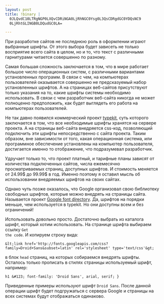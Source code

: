 ```yaml
--- 
layout: post
title: !binary |
  0JLQvdC10LTRgNGP0LXQvCDRiNGA0LjRhNGC0Ysg0L3QsCDRgdGC0YDQsNC9
  0LjRhtGLINGB0LDQudGC0LA=

---
```

При разработке сайтов не последнюю роль в оформлении играют выбранные шрифты. От этого выбора будет зависеть не только восприятие всего сайта в целом, но и то, что текст с различными гарнитурами читается совершенно по разному.

Самая большая сложность заключается в том, что в мире работает большое число операционных систем, с различными вариантами установленных программ. В связи с чем, на компьютерах пользователей оказывается совершенно не предсказуемый набор установленных шрифтов. А на страницах веб-сайтов присутствуют только указания на то, какие шрифты системы необходимо использовать. В связи с чем разработчик веб-сайта никогда не может полноценно предположить, как будет выглядеть его работа на компьютерах пользователей. 

Не так давно появился коммерческий проект <a href="http://typekit.com/">typekit</a>, суть которого заключается в том, что все необходимые шрифты хранятся на сервере проекта. А на страницы веб-сайта внедряется css-код, позволяющий подключить эти шрифты непосредственно с сайта проекта. Таким образом, вне зависимости от того, какая операционная система, или программное обеспечение установлены на компьютер пользователя, достигается именно то отображение, что подразумевал разработчик. 

Удручает только то, что проект платный, и тарифные планы зависят от количества подключенных сайтов, числа ежемесячно просматриваемых страниц, доступных шрифтов. И стоимость меняется от 24.99$ до 99.99$ в год. Именно поэтому я оставил мысль об использовании внедряемых шрифтов на своих сайтах.

Однако чуть позже оказалось, что Google организовал свою библиотеку свободных шрифтов, которые можно внедрять на страницы сайта. Называется проект <a href="http://code.google.com/webfonts">Google font directory</a>. Да, шрифтов на порядки меньше, чем используется в typekit. Но они доступны всем и без ограничений!

Использовать довольно просто. Достаточно выбрать из каталога шрифт, который хотим использовать. На странице шрифта выбираем ссылку <code>Get the code</code>. И копируем строку вида:

    &lt;link href='http://fonts.googleapis.com/css?family=Droid+Sans&subset=latin' rel='stylesheet' type='text/css'&gt;

в блок <code>head</code> страниц, на которых собираемся внедрять шрифты. Осталось только прописать в стилях страницы используемый шрифт, например:

    h1 &#123; font-family: 'Droid Sans', arial, serif; }

Приведенные примеры используют шрифт <code>Droid Sans</code>. После данной операции шрифт будет подгружаться с сервера Google и страницы на всех системах будут отображаться одинаково.
